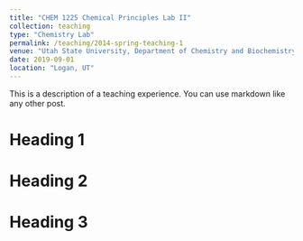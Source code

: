 ```yaml
---
title: "CHEM 1225 Chemical Principles Lab II"
collection: teaching
type: "Chemistry Lab"
permalink: /teaching/2014-spring-teaching-1
venue: "Utah State University, Department of Chemistry and Biochemistry"
date: 2019-09-01
location: "Logan, UT"
---
```


This is a description of a teaching experience. You can use markdown like any other post.

Heading 1
======

Heading 2
======

Heading 3
======